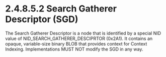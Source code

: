 <html dir="LTR" xmlns:mshelp="http://msdn.microsoft.com/mshelp" xmlns:ddue="http://ddue.schemas.microsoft.com/authoring/2003/5" xmlns:xlink="http://www.w3.org/1999/xlink" xmlns:tool="http://www.microsoft.com/tooltip">
    <head>
        <meta http-equiv="Content-Type" content="text/html; CHARSET=utf-8"></meta>
        <meta name="save" content="history"></meta>
        <title>2.4.8.5.2 Search Gatherer Descriptor (SGD)</title>
        <xml>
            <mshelp:toctitle title="2.4.8.5.2 Search Gatherer Descriptor (SGD)"></mshelp:toctitle>
            <mshelp:rltitle title="[MS-PST]: Search Gatherer Descriptor (SGD)"></mshelp:rltitle>
            <mshelp:keyword index="A" term="45ac5a7b-6698-4dbd-8a34-e499b79199b9"></mshelp:keyword>
            <mshelp:attr name="DCSext.ContentType" value="open specification"></mshelp:attr>
            <mshelp:attr name="AssetID" value="45ac5a7b-6698-4dbd-8a34-e499b79199b9"></mshelp:attr>
            <mshelp:attr name="TopicType" value="kbRef"></mshelp:attr>
            <mshelp:attr name="DCSext.Title" value="[MS-PST]: Search Gatherer Descriptor (SGD)" />
        </xml>
    </head>
    <body>
        <div id="header">
            <h1 class="heading">2.4.8.5.2 Search Gatherer Descriptor (SGD)</h1>
        </div>
        <div id="mainSection">
            <div id="mainBody">
                <div id="allHistory" class="saveHistory"></div>
                <div id="sectionSection0" class="section" name="collapseableSection">
                    

<p>The Search Gatherer Descriptor is a node that is identified
by a special NID value of NID_SEARCH_GATHERER_DESCIPRTOR (0x2A1). It contains
an opaque, variable-size binary BLOB that provides context for Context
Indexing. Implementations MUST NOT modify the SGD in any way.</p>
                </div>
            </div>
        </div>
    </body>
</html>